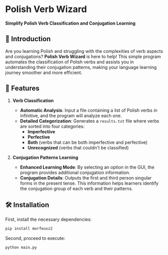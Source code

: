 # Polish Verb Wizard

**Simplify Polish Verb Classification and Conjugation Learning**

## 📖 Introduction

Are you learning Polish and struggling with the complexities of verb aspects and conjugations? **Polish Verb Wizard** is here to help! This simple program automates the classification of Polish verbs and assists you in understanding their conjugation patterns, making your language learning journey smoother and more efficient.

## 🚀 Features

1. **Verb Classification**

   - **Automatic Analysis**: Input a file containing a list of Polish verbs in infinitive, and the program will analyze each one.
   - **Detailed Categorization**: Generates a `results.txt` file where verbs are sorted into four categories:
     - **Imperfective**
     - **Perfective**
     - **Both** (verbs that can be both imperfective and perfective)
     - **Unrecognized** (verbs that couldn't be classified)

2. **Conjugation Patterns Learning**

   - **Enhanced Learning Mode**: By selecting an option in the GUI, the program provides additional conjugation information.
   - **Conjugation Details**: Outputs the first and third person singular forms in the present tense. This information helps learners identify the conjugation group of each verb and their patterns.

## 🛠 Installation

First, install the necessary dependencies:

```bash
pip install morfeusz2
```
Second, proceed to execute:
```bash
python main.py
```
